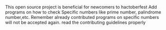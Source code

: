 This open source project is beneficial for newcomers to hactoberfest
Add programs on how to check Specific numbers like prime number, palindrome number,etc.
Remember already contributed programs on specific numbers will not be accepted again.
read the contributing guidelines properly
